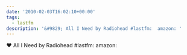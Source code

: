 ```yaml
---
date: '2010-02-03T16:02:10+00:00'
tags:
  - lastfm
description: '&#9829; All I Need by Radiohead #lastfm:  amazon: '
---
```

&#9829; All I Need by Radiohead #lastfm:  amazon: 

